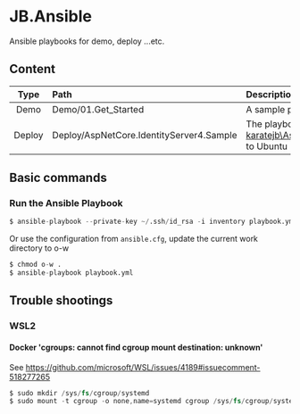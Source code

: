 # JB.Ansible

Ansible playbooks for demo, deploy ...etc.




## Content

| Type | Path | Description |
|:----:|:-----|:------------|
| Demo | Demo/01.Get_Started | A sample playbook to get started |
| Deploy | Deploy/AspNetCore.IdentityServer4.Sample | The playbook to install Docker and deploy [karatejb\AspNetCore.IdentityServer4.Sample](https://github.com/KarateJB/AspNetCore.IdentityServer4.Sample) to Ubuntu |





## Basic commands

### Run the Ansible Playbook

```s
$ ansible-playbook --private-key ~/.ssh/id_rsa -i inventory playbook.yml
```

Or use the configuration from `ansible.cfg`, update the current work directory to o-w 

```s
$ chmod o-w .
$ ansible-playbook playbook.yml
```






## Trouble shootings

### WSL2

#### Docker 'cgroups: cannot find cgroup mount destination: unknown'

See https://github.com/microsoft/WSL/issues/4189#issuecomment-518277265

```s
$ sudo mkdir /sys/fs/cgroup/systemd
$ sudo mount -t cgroup -o none,name=systemd cgroup /sys/fs/cgroup/systemd
```